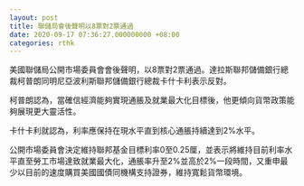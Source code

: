 ```yaml
---
layout: post
title: 聯儲局會後聲明以8票對2票通過
date: 2020-09-17 07:36:27.000000000 +08:00
categories: rthk
---
```


美國聯儲局公開市場委員會會後聲明，以8票對2票通過。達拉斯聯邦儲備銀行總裁柯普朗同明尼亞波利斯聯邦儲備銀行總裁卡什卡利表示反對。

柯普朗認為，當確信經濟能夠實現通脹及就業最大化目標後，他更傾向貨幣政策能夠展現更大靈活性。

卡什卡利就認為，利率應保持在現水平直到核心通脹持續達到2%水平。

公開市場委員會決定維持聯邦基金目標利率0至0.25厘，並表示將維持目前利率水平直至勞工市場達致就業最大化，通脹率升至2%並高於2%一段時間，又重申最少以目前的速度購買美國國債同機構支持證券，維持寬鬆貨幣環境。
